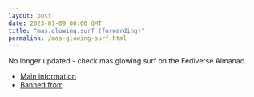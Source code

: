 ```yaml
---
layout: post
date: 2023-01-09 00:00 GMT
title: "mas.glowing.surf (forwarding)"
permalink: /mas-glowing-surf.html
---
```


No longer updated - check mas.glowing.surf on the Fediverse Almanac.

* [Main information](https://www.fediversealmanac.com/api/v1/instances/mas.glowing.surf)
* [Banned from](https://www.fediversealmanac.com/api/v1/instances/mas.glowing.surf/banned_from)

